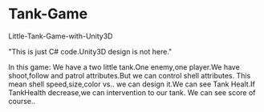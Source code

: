 # Tank-Game
Little-Tank-Game-with-Unity3D

"This is just C# code.Unity3D design is not here."

In this game:
We have a two little tank.One enemy,one player.We have shoot,follow and patrol attributes.But we can control shell attributes.
This mean shell speed,size,color vs.. we can design it.We can see Tank Healt.If TankHealth decrease,we can intervention to our tank.
We can see score of course..




